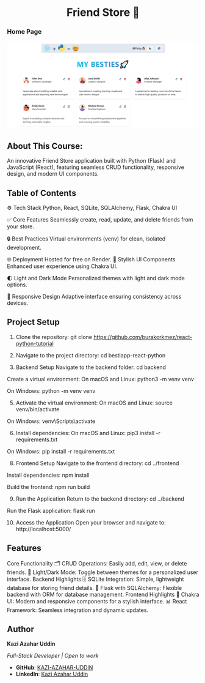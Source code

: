 <h1 align="center">Friend Store 🚀</h1>


### Home Page
![Home Page](/frontend/public/home-page.png)


## About This Course:
An innovative Friend Store application built with Python (Flask) and JavaScript (React), featuring seamless CRUD functionality, responsive design, and modern UI components.


## Table of Contents
⚙️ Tech Stack
Python, React, SQLite, SQLAlchemy, Flask, Chakra UI

✅ Core Features
Seamlessly create, read, update, and delete friends from your store.

🔒 Best Practices
Virtual environments (venv) for clean, isolated development.

🌐 Deployment
Hosted for free on Render.
🎨 Stylish UI Components
Enhanced user experience using Chakra UI.

🌓 Light and Dark Mode
Personalized themes with light and dark mode options.

📱 Responsive Design
Adaptive interface ensuring consistency across devices.

## Project Setup
1. Clone the repository:
git clone https://github.com/burakorkmez/react-python-tutorial


2. Navigate to the project directory:
cd bestiapp-react-python


3. Backend Setup
Navigate to the backend folder:
cd backend

Create a virtual environment:
On macOS and Linux:
python3 -m venv venv


On Windows:
python -m venv venv

5. Activate the virtual environment:
On macOS and Linux:
source venv/bin/activate

On Windows:
venv\Scripts\activate

6. Install dependencies:
On macOS and Linux:
pip3 install -r requirements.txt

 On Windows:
pip install -r requirements.txt

8. Frontend Setup
Navigate to the frontend directory:
cd ../frontend

Install dependencies:
npm install

Build the frontend:
npm run build

9. Run the Application
Return to the backend directory:
cd ../backend

Run the Flask application:
flask run

10.  Access the Application
Open your browser and navigate to:
http://localhost:5000/


## Features
Core Functionality
🗂️ CRUD Operations: Easily add, edit, view, or delete friends.
🌟 Light/Dark Mode: Toggle between themes for a personalized user interface.
Backend Highlights
🗄️ SQLite Integration: Simple, lightweight database for storing friend details.
🔑 Flask with SQLAlchemy: Flexible backend with ORM for database management.
Frontend Highlights
🎨 Chakra UI: Modern and responsive components for a stylish interface.
📊 React Framework: Seamless integration and dynamic updates.


## Author
**Kazi Azahar Uddin**  

*Full-Stack Developer | Open to work*  

- **GitHub**: [KAZI-AZAHAR-UDDIN](https://github.com/KAZI-AZAHAR-UDDIN)  
- **LinkedIn**: [Kazi Azahar Uddin](https://www.linkedin.com/in/kazi-azahar-uddin-8b879b205/)  


